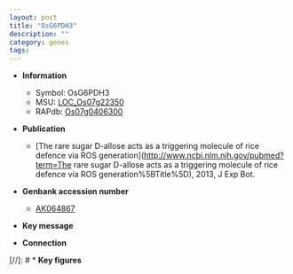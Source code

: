 ```yaml
---
layout: post
title: "OsG6PDH3"
description: ""
category: genes
tags: 
---
```


* **Information**  
    + Symbol: OsG6PDH3  
    + MSU: [LOC_Os07g22350](http://rice.uga.edu/cgi-bin/ORF_infopage.cgi?orf=LOC_Os07g22350)  
    + RAPdb: [Os07g0406300](https://rapdb.dna.affrc.go.jp/locus/?name=Os07g0406300)  

* **Publication**  
    + [The rare sugar D-allose acts as a triggering molecule of rice defence via ROS generation](http://www.ncbi.nlm.nih.gov/pubmed?term=The rare sugar D-allose acts as a triggering molecule of rice defence via ROS generation%5BTitle%5D), 2013, J Exp Bot.

* **Genbank accession number**  
    + [AK064867](http://www.ncbi.nlm.nih.gov/nuccore/AK064867)

* **Key message**  

* **Connection**  

[//]: # * **Key figures**  


